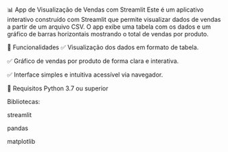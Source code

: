 📊 App de Visualização de Vendas com Streamlit
Este é um aplicativo interativo construído com Streamlit que permite visualizar dados de vendas a partir de um arquivo CSV. O app exibe uma tabela com os dados e um gráfico de barras horizontais mostrando o total de vendas por produto.

🚀 Funcionalidades
✅ Visualização dos dados em formato de tabela.

✅ Gráfico de vendas por produto de forma clara e interativa.

✅ Interface simples e intuitiva acessível via navegador.

🧠 Requisitos
Python 3.7 ou superior

Bibliotecas:

streamlit

pandas

matplotlib